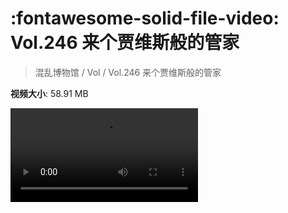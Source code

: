 # :fontawesome-solid-file-video: Vol.246 来个贾维斯般的管家

> 混乱博物馆 / Vol / Vol.246 来个贾维斯般的管家

**视频大小**: 58.91 MB

<div class="video"><video src="https://file.hsyhx.top/archive/246.mp4" controls preload>🤔 您的浏览器不支持 video 标签</video></div>